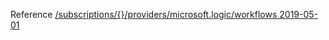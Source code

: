 Reference [/subscriptions/{}/providers/microsoft.logic/workflows 2019-05-01](/Resources/mgmt-plane/L3N1YnNjcmlwdGlvbnMve30vcHJvdmlkZXJzL21pY3Jvc29mdC5sb2dpYy93b3JrZmxvd3M=/2019-05-01.xml)
